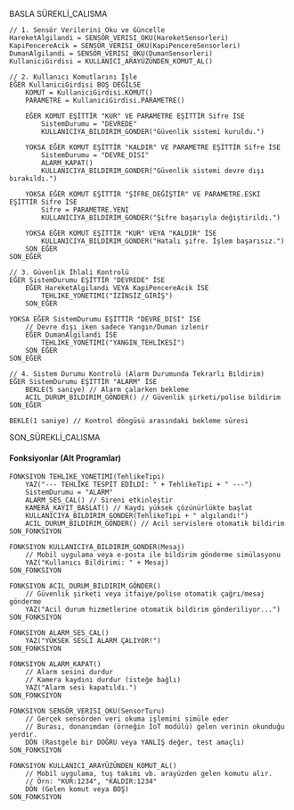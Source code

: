BASLA SÜREKLİ_CALISMA

    // 1. Sensör Verilerini Oku ve Güncelle
    HareketAlgilandi = SENSÖR_VERISI_OKU(HareketSensorleri)
    KapiPencereAcik = SENSÖR_VERISI_OKU(KapiPencereSensorleri)
    DumanAlgilandi = SENSÖR_VERISI_OKU(DumanSensorleri)
    KullaniciGirdisi = KULLANICI_ARAYÜZÜNDEN_KOMUT_AL()

    // 2. Kullanıcı Komutlarını İşle
    EĞER KullaniciGirdisi BOŞ DEĞİLSE
        KOMUT = KullaniciGirdisi.KOMUT()
        PARAMETRE = KullaniciGirdisi.PARAMETRE()

        EĞER KOMUT EŞİTTİR "KUR" VE PARAMETRE EŞİTTİR Sifre İSE
            SistemDurumu = "DEVREDE"
            KULLANICIYA_BILDIRIM_GONDER("Güvenlik sistemi kuruldu.")

        YOKSA EĞER KOMUT EŞİTTİR "KALDIR" VE PARAMETRE EŞİTTİR Sifre İSE
            SistemDurumu = "DEVRE_DISI"
            ALARM_KAPAT()
            KULLANICIYA_BILDIRIM_GONDER("Güvenlik sistemi devre dışı bırakıldı.")

        YOKSA EĞER KOMUT EŞİTTİR "ŞİFRE_DEĞİŞTİR" VE PARAMETRE.ESKI EŞİTTİR Sifre İSE
            Sifre = PARAMETRE.YENI
            KULLANICIYA_BILDIRIM_GONDER("Şifre başarıyla değiştirildi.")

        YOKSA EĞER KOMUT EŞİTTİR "KUR" VEYA "KALDIR" İSE
            KULLANICIYA_BILDIRIM_GONDER("Hatalı şifre. İşlem başarısız.")
        SON_EĞER
    SON_EĞER

    // 3. Güvenlik İhlali Kontrolü
    EĞER SistemDurumu EŞİTTİR "DEVREDE" İSE
        EĞER HareketAlgilandi VEYA KapiPencereAcik İSE
            TEHLIKE_YONETIMI("İZİNSİZ_GİRİŞ")
        SON_EĞER

    YOKSA EĞER SistemDurumu EŞİTTİR "DEVRE_DISI" İSE
        // Devre dışı iken sadece Yangın/Duman izlenir
        EĞER DumanAlgilandi İSE
            TEHLIKE_YONETIMI("YANGIN_TEHLİKESİ")
        SON_EĞER
    SON_EĞER

    // 4. Sistem Durumu Kontrolü (Alarm Durumunda Tekrarlı Bildirim)
    EĞER SistemDurumu EŞİTTİR "ALARM" İSE
        BEKLE(5 saniye) // Alarm çalarken bekleme
        ACIL_DURUM_BILDIRIM_GÖNDER() // Güvenlik şirketi/polise bildirim
    SON_EĞER

    BEKLE(1 saniye) // Kontrol döngüsü arasındaki bekleme süresi

SON_SÜREKLİ_CALISMA

#### Fonksiyonlar (Alt Programlar)

```pseudocode
FONKSIYON TEHLIKE_YONETIMI(TehlikeTipi)
    YAZ("--- TEHLİKE TESPİT EDİLDİ: " + TehlikeTipi + " ---")
    SistemDurumu = "ALARM"
    ALARM_SES_CAL() // Sireni etkinleştir
    KAMERA_KAYIT_BASLAT() // Kaydı yüksek çözünürlükte başlat
    KULLANICIYA_BILDIRIM_GONDER(TehlikeTipi + " algılandı!")
    ACIL_DURUM_BILDIRIM_GÖNDER() // Acil servislere otomatik bildirim
SON_FONKSIYON

FONKSIYON KULLANICIYA_BILDIRIM_GONDER(Mesaj)
    // Mobil uygulama veya e-posta ile bildirim gönderme simülasyonu
    YAZ("Kullanıcı Bildirimi: " + Mesaj)
SON_FONKSIYON

FONKSIYON ACIL_DURUM_BILDIRIM_GÖNDER()
    // Güvenlik şirketi veya itfaiye/polise otomatik çağrı/mesaj gönderme
    YAZ("Acil durum hizmetlerine otomatik bildirim gönderiliyor...")
SON_FONKSIYON

FONKSIYON ALARM_SES_CAL()
    YAZ("YÜKSEK SESLİ ALARM ÇALIYOR!")
SON_FONKSIYON

FONKSIYON ALARM_KAPAT()
    // Alarm sesini durdur
    // Kamera kaydını durdur (isteğe bağlı)
    YAZ("Alarm sesi kapatıldı.")
SON_FONKSIYON

FONKSIYON SENSÖR_VERISI_OKU(SensorTuru)
    // Gerçek sensörden veri okuma işlemini simüle eder
    // Burası, donanımdan (örneğin IoT modülü) gelen verinin okunduğu yerdir.
    DÖN (Rastgele bir DOĞRU veya YANLIŞ değer, test amaçlı)
SON_FONKSIYON

FONKSIYON KULLANICI_ARAYÜZÜNDEN_KOMUT_AL()
    // Mobil uygulama, tuş takımı vb. arayüzden gelen komutu alır.
    // Örn: "KUR:1234", "KALDIR:1234"
    DÖN (Gelen komut veya BOŞ)
SON_FONKSIYON
